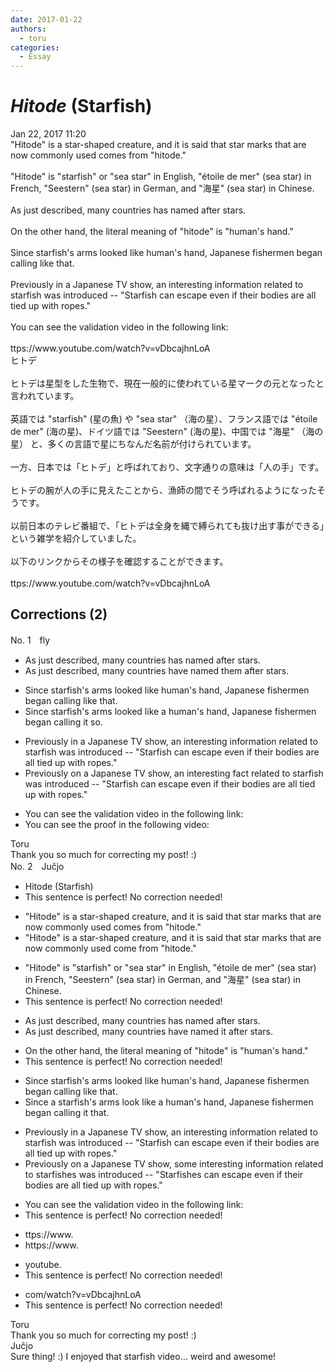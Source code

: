 ```yaml
---
date: 2017-01-22
authors:
  - toru
categories:
  - Essay
---
```


<h1 id="subject_show"><strong><em>Hitode</strong></em> (Starfish)</h1>
<div class="date">Jan 22, 2017 11:20</div>
<div id="post"><div id="body_show_ori">
"Hitode" is a star-shaped creature, and it is said that star marks that are now commonly used comes from "hitode."<br/><br/>"Hitode" is "starfish" or "sea star" in English, "étoile de mer" (sea star) in French, "Seestern" (sea star) in German, and "海星" (sea star) in Chinese.<br/><br/>As just described, many countries has named after stars.<br/><br/>On the other hand, the literal meaning of "hitode" is "human's hand."<br/><br/>Since starfish's arms looked like human's hand, Japanese fishermen began calling like that.<br/><br/>Previously in a Japanese TV show, an interesting information related to starfish was introduced -- "Starfish can escape even if their bodies are all tied up with ropes."<br/><br/>You can see the validation video in the following link:<br/><br/>ttps://www.youtube.com/watch?v=vDbcajhnLoA
</div></div>

<!-- more -->

<div id="post_ja"><div id="body_show_mo">
ヒトデ<br/><br/>ヒトデは星型をした生物で、現在一般的に使われている星マークの元となったと言われています。<br/><br/>英語では "starfish" (星の魚) や "sea star" （海の星）、フランス語では "étoile de mer" (海の星)、ドイツ語では "Seestern" (海の星)、中国では "海星" （海の星） と、多くの言語で星にちなんだ名前が付けられています。<br/><br/>一方、日本では「ヒトデ」と呼ばれており、文字通りの意味は「人の手」です。<br/><br/>ヒトデの腕が人の手に見えたことから、漁師の間でそう呼ばれるようになったそうです。<br/><br/>以前日本のテレビ番組で、「ヒトデは全身を縄で縛られても抜け出す事ができる」という雑学を紹介していました。<br/><br/>以下のリンクからその様子を確認することができます。<br/><br/>ttps://www.youtube.com/watch?v=vDbcajhnLoA
</div></div>

## Corrections (2)
<div id="block"><div class="first_name"> No. 1　<span class="just_name">fly</span></div><div id="block2">
<ul class="correction_field">
<li class="incorrect">As just described, many countries has named after stars.</li>
<li class="corrected correct">
As just described, many countries <span class="f_blue">have named them</span> after stars.
</li>
</ul>
<ul class="correction_field">
<li class="incorrect">Since starfish's arms looked like human's hand, Japanese fishermen began calling like that.</li>
<li class="corrected correct">
Since starfish's arms look<span class="sline"><span class="f_blue">ed</span></span> like <span class="f_blue">a</span> human's hand, Japanese fishermen began calling <span class="f_blue">it so</span>.
</li>
</ul>
<ul class="correction_field">
<li class="incorrect">Previously in a Japanese TV show, an interesting information related to starfish was introduced -- "Starfish can escape even if their bodies are all tied up with ropes."</li>
<li class="corrected correct">
Previously <span class="f_red">o</span>n a Japanese TV show, an interesting <span class="f_blue">fact</span> related to starfish was introduced -- "Starfish can escape even if their bodies are all tied up with ropes."
</li>
</ul>
<ul class="correction_field">
<li class="incorrect">You can see the validation video in the following link:</li>
<li class="corrected correct">
You can see the <span class="f_blue">proof in the following video</span>:
</li>
</ul>
</div><div class="name"><span class="just_name">Toru</span><br>
Thank you so much for correcting my post! :)
</div>
</div>
<div id="block"><div class="first_name"> No. 2　<span class="just_name">Juĉjo</span></div><div id="block2">
<ul class="correction_field">
<li class="incorrect">Hitode (Starfish)</li>
<li class="corrected perfect">This sentence is perfect! No correction needed!</li>
</ul>
<ul class="correction_field">
<li class="incorrect">"Hitode" is a star-shaped creature, and it is said that star marks that are now commonly used comes from "hitode."</li>
<li class="corrected correct">
"Hitode" is a star-shaped creature, and it is said that star marks that are now commonly used com<span class="f_red">e</span> from "hitode."
</li>
</ul>
<ul class="correction_field">
<li class="incorrect">"Hitode" is "starfish" or "sea star" in English, "étoile de mer" (sea star) in French, "Seestern" (sea star) in German, and "海星" (sea star) in Chinese.</li>
<li class="corrected perfect">This sentence is perfect! No correction needed!</li>
</ul>
<ul class="correction_field">
<li class="incorrect">As just described, many countries has named after stars.</li>
<li class="corrected correct">
As just described, many countries ha<span class="f_red">ve</span> named <span class="f_red">it</span> after stars.
</li>
</ul>
<ul class="correction_field">
<li class="incorrect">On the other hand, the literal meaning of "hitode" is "human's hand."</li>
<li class="corrected perfect">This sentence is perfect! No correction needed!</li>
</ul>
<ul class="correction_field">
<li class="incorrect">Since starfish's arms looked like human's hand, Japanese fishermen began calling like that.</li>
<li class="corrected correct">
Since <span class="f_red">a </span>starfish's arms loo<span class="f_red">k</span> like <span class="f_red">a </span>human's hand, Japanese fishermen began calling <span class="f_red">it</span> that.
</li>
</ul>
<ul class="correction_field">
<li class="incorrect">Previously in a Japanese TV show, an interesting information related to starfish was introduced -- "Starfish can escape even if their bodies are all tied up with ropes."</li>
<li class="corrected correct">
Previously <span class="f_red">o</span>n a Japanese TV show,<span class="f_red"> some</span> interesting information related to starfish<span class="f_blue">es</span> was introduced -- "Starfish<span class="f_blue">es</span> can escape even if their bodies are all tied up with ropes."
</li>
</ul>
<ul class="correction_field">
<li class="incorrect">You can see the validation video in the following link:</li>
<li class="corrected perfect">This sentence is perfect! No correction needed!</li>
</ul>
<ul class="correction_field">
<li class="incorrect">ttps://www.</li>
<li class="corrected correct">
<span class="f_red">h</span>ttps://www.
</li>
</ul>
<ul class="correction_field">
<li class="incorrect">youtube.</li>
<li class="corrected perfect">This sentence is perfect! No correction needed!</li>
</ul>
<ul class="correction_field">
<li class="incorrect">com/watch?v=vDbcajhnLoA</li>
<li class="corrected perfect">This sentence is perfect! No correction needed!</li>
</ul>
</div><div class="name"><span class="just_name">Toru</span><br>
Thank you so much for correcting my post! :)
</div>
<div class="name"><span class="just_name">Juĉjo</span><br>
Sure thing! :) I enjoyed that starfish video... weird and awesome!
</div>
</div>
